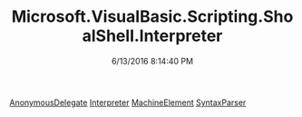 ﻿---
title: Microsoft.VisualBasic.Scripting.ShoalShell.Interpreter
date: 6/13/2016 8:14:40 PM
---

[AnonymousDelegate](T-Microsoft.VisualBasic.Scripting.ShoalShell.Interpreter.AnonymousDelegate.html)
[Interpreter](T-Microsoft.VisualBasic.Scripting.ShoalShell.Interpreter.Interpreter.html)
[MachineElement](T-Microsoft.VisualBasic.Scripting.ShoalShell.Interpreter.MachineElement.html)
[SyntaxParser](T-Microsoft.VisualBasic.Scripting.ShoalShell.Interpreter.SyntaxParser.html)
